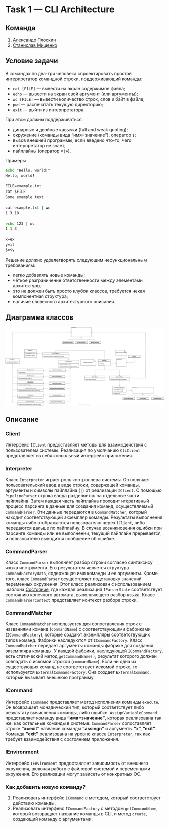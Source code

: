 # Task 1 — CLI Architecture

## Команда
1. [Александр Плоскин](https://github.com/Alexander-Ploskin)
2. [Станислав Мищенко](https://github.com/mi-sts)

## Условие задачи

В командах по два-три человека спроектировать простой интерпретатор командной строки, поддерживающий команды:
 - `cat [FILE]` — вывести на экран содержимое файла;
 - `echo` — вывести на экран свой аргумент (или аргументы);
 - `wc [FILE]` — вывести количество строк, слов и байт в файле;
 - `pwd` — распечатать текущую директорию;
 - `exit` — выйти из интерпретатора.

При этом должны поддерживаться:
 - динарные и двойные кавычки (full and weak quoting);
 - окружение (команды вида “имя=значение”), оператор `$`;
 - вызов внешней программы, если введено что-то, чего интерпретатор не знает;
 - пайплайны (оператор «`|`»).

Примеры
```cmd
echo "Hello, world!"
Hello, world!

FILE=example.txt
cat $FILE
Some example text

cat example.txt | wc
1 3 18

echo 123 | wc
1 1 3

x=ex
y=it
$x$y
```

Решение должно удовлетворять следующим нефункциональным требованиям:
 - легко добавлять новые команды;
 - чёткое разграничение ответственности между элементами архитектуры;
 - это не должен быть просто клубок классов, требуется некая компонентная структура;
 - наличие словесного архитектурного описания.

## Диаграмма классов
<img src="./ClassDiagram.svg">

## Описание

### Client
Интерфейс `IClient` предоставляет методы для взаимодействия с пользователем системы. Реализация по умолчанию `CliClient` представляет из себя консольный интерфейс приложения.

### Interpreter
Класс `Interpreter` играет роль контроллера системы. Он получает пользовательский ввод в виде строки, содержащей команды, аргументы и символы пайплайна (`|`) от реализации `IClient`. С помощью `PipelineParser` строка ввода разделяется на отдельные части пайплайна. Затем каждая часть пайплайна проходит итеративный процесс парсинга в данные для создания команд, осуществляемый `CommandParser`. Эти данные передаются в `CommandMatcher`, который находит соответствующий экземпляр команды. Результаты выполнения команды либо отображаются пользователю через `IClient`, либо передаются дальше по пайплайну. В случае возникновения ошибки при парсинге команды или ее выполнении, текущий пайплайн прерывается, и пользователю выводится сообщение об ошибке.

### CommandParser
Класс `CommandParser` выполняет разбор строки согласно синтаксису языка инструмента. Его результатом является структура `CommandFactoryData`, содержащая имя команды и ее аргументы. Кроме того, класс `CommandParser` осуществляет подстановку значений переменных окружения. Этот класс реализован с использованием шаблона [Состояние](https://www.geeksforgeeks.org/state-design-pattern/), где каждая реализация `IParserState` соответствует состоянию конечного автомата, выполняющего разбор языка. Класс `CommandParserContext` представляет контекст разбора строки.

### CommandMatcher
Класс `CommandMatcher` используется для сопоставления строк с названиями команд (`commandName`) с соответствующими фабриками (`ICommandFactory`), которые создают экземпляры соответствующих типов команд. Фабрики наследуются от `ICommandFactory`. Класс `CommandMatcher` передает аргументы команды фабрике для создания экземпляра команды.
У каждой фабрики, наследующей `ICommandFactory`, есть статический метод `getCommandName()`, результат которого должен совпадать с искомой строкой (`commandName`). Если ни одна из существующих команд не соответствует искомой строке, то используется `ExternalCommandFactory`. Она создает `ExternalCommand`, который вызывает внешнюю программу.

### ICommand
Интерфейс `ICommand` представляет метод исполнения команды `execute`. Он возвращает монадический тип, который соответствует либо результату вычисления команды, либо ошибке. `AssignVariableCommand` представляет команду вида **“имя=значение”**, которая реализована так же, как остальные команды в системе. `CommandParser` сопоставляет строке **“x=exit”** название команды **“assingn”** и аргументы **“x”, “exit”**. Команда **“exit”** реализована на уровне класса `Interpreter`, так как требует взаимодействия с состоянием приложения.

### IEnvironment
Интерфейс `IEnvironment` предоставляет зависимость от внешнего окружения, включая работу с файловой системой и переменными окружения. Его реализации могут зависеть от конкретных ОС.

### Как добавить новую команду?
1. Реализовать интерфейс `ICommand` с методом, который соответствует действию команды.
2. Реализовать интерфейс `ICommandFactory` с методом `getCommandName`, который возвращает название команды в CLI, и метод `create`, создающий команду с аргументами.
